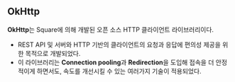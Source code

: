 ## OkHttp
**OkHttp**는 Square에 의해 개발된 오픈 소스 HTTP 클라이언트 라이브러리이다. 
+ REST API 및 서버와 HTTP 기반의 클라이언트의 요청과 응답에 편의성 제공을 위한 목적으로 개발되었다.
+ 이 라이브러리는 **Connection pooling**과 **Redirection**을 도입해 접속을 더 안정적이게 하면서도, 속도를 개선시킬 수 있는 여러가지 기술이 적용되었다.